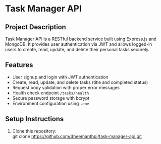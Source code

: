 # Task Manager API

## Project Description
Task Manager API is a RESTful backend service built using Express.js and MongoDB. It provides user authentication via JWT and allows logged-in users to create, read, update, and delete their personal tasks securely.

## Features
- User signup and login with JWT authentication
- Create, read, update, and delete tasks (title and completed status)
- Request body validation with proper error messages
- Health check endpoint `/tasks/health`
- Secure password storage with bcrypt
- Environment configuration using `.env`

## Setup Instructions

1. Clone this repository:  
git clone https://github.com/dheemanthpj/task-manager-api.git
